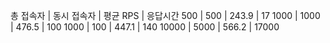 총 접속자 | 동시 접속자 | 평균 RPS | 응답시간
500      |  500       | 243.9    | 17
1000     |  1000      | 476.5    | 100
1000     |  100       | 447.1    | 140
10000    |  5000      | 566.2    | 17000